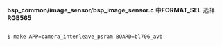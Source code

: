 **bsp_common/image_sensor/bsp_image_sensor.c** 中**FORMAT_SEL** 选择 **RGB565**

```bash

$ make APP=camera_interleave_psram BOARD=bl706_avb

```
